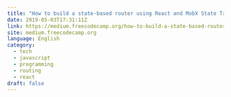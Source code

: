 ```yaml
---
title: "How to build a state-based router using React and MobX State Tree"
date: 2019-05-03T17:31:11Z
link: https://medium.freecodecamp.org/how-to-build-a-state-based-router-using-react-and-mobx-state-tree-e91b2b8e8d79?source=rss----336d898217ee---4
site: medium.freecodecamp.org
language: English
category:
  - tech
  - javascript
  - programming
  - routing
  - react
draft: false
---
```

